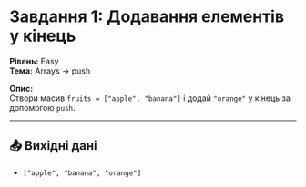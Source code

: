 # Завдання 1: Додавання елементів у кінець

**Рівень:** Easy  
**Тема:** Arrays → push  

**Опис:**  
Створи масив `fruits = ["apple", "banana"]` і додай `"orange"` у кінець за допомогою `push`.

---

## 📤 Вихідні дані
- `["apple", "banana", "orange"]`
